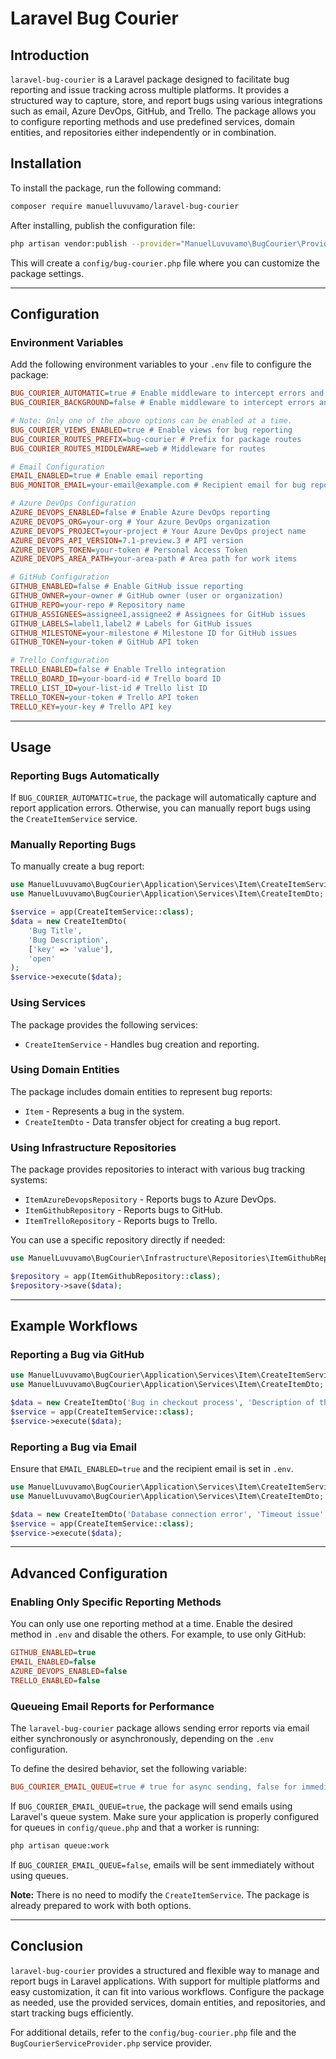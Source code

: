 # Laravel Bug Courier

## Introduction

`laravel-bug-courier` is a Laravel package designed to facilitate bug reporting and issue tracking across multiple platforms. It provides a structured way to capture, store, and report bugs using various integrations such as email, Azure DevOps, GitHub, and Trello. The package allows you to configure reporting methods and use predefined services, domain entities, and repositories either independently or in combination.

## Installation

To install the package, run the following command:

```bash
composer require manuelluvuvamo/laravel-bug-courier
```

After installing, publish the configuration file:

```bash
php artisan vendor:publish --provider="ManuelLuvuvamo\BugCourier\Providers\BugCourierServiceProvider"
```

This will create a `config/bug-courier.php` file where you can customize the package settings.

---

## Configuration

### Environment Variables

Add the following environment variables to your `.env` file to configure the package:

```ini
BUG_COURIER_AUTOMATIC=true # Enable middleware to intercept errors and show a page with a report button
BUG_COURIER_BACKGROUND=false # Enable middleware to intercept errors and report without a report button

# Note: Only one of the above options can be enabled at a time.
BUG_COURIER_VIEWS_ENABLED=true # Enable views for bug reporting
BUG_COURIER_ROUTES_PREFIX=bug-courier # Prefix for package routes
BUG_COURIER_ROUTES_MIDDLEWARE=web # Middleware for routes

# Email Configuration
EMAIL_ENABLED=true # Enable email reporting
BUG_MONITOR_EMAIL=your-email@example.com # Recipient email for bug reports

# Azure DevOps Configuration
AZURE_DEVOPS_ENABLED=false # Enable Azure DevOps reporting
AZURE_DEVOPS_ORG=your-org # Your Azure DevOps organization
AZURE_DEVOPS_PROJECT=your-project # Your Azure DevOps project name
AZURE_DEVOPS_API_VERSION=7.1-preview.3 # API version
AZURE_DEVOPS_TOKEN=your-token # Personal Access Token
AZURE_DEVOPS_AREA_PATH=your-area-path # Area path for work items

# GitHub Configuration
GITHUB_ENABLED=false # Enable GitHub issue reporting
GITHUB_OWNER=your-owner # GitHub owner (user or organization)
GITHUB_REPO=your-repo # Repository name
GITHUB_ASSIGNEES=assignee1,assignee2 # Assignees for GitHub issues
GITHUB_LABELS=label1,label2 # Labels for GitHub issues
GITHUB_MILESTONE=your-milestone # Milestone ID for GitHub issues
GITHUB_TOKEN=your-token # GitHub API token

# Trello Configuration
TRELLO_ENABLED=false # Enable Trello integration
TRELLO_BOARD_ID=your-board-id # Trello board ID
TRELLO_LIST_ID=your-list-id # Trello list ID
TRELLO_TOKEN=your-token # Trello API token
TRELLO_KEY=your-key # Trello API key
```

---

## Usage

### Reporting Bugs Automatically

If `BUG_COURIER_AUTOMATIC=true`, the package will automatically capture and report application errors. Otherwise, you can manually report bugs using the `CreateItemService` service.

### Manually Reporting Bugs

To manually create a bug report:

```php
use ManuelLuvuvamo\BugCourier\Application\Services\Item\CreateItemService;
use ManuelLuvuvamo\BugCourier\Application\Services\Item\CreateItemDto;

$service = app(CreateItemService::class);
$data = new CreateItemDto(
    'Bug Title',
    'Bug Description',
    ['key' => 'value'],
    'open'
);
$service->execute($data);
```

### Using Services

The package provides the following services:

- `CreateItemService` - Handles bug creation and reporting.

### Using Domain Entities

The package includes domain entities to represent bug reports:

- `Item` - Represents a bug in the system.
- `CreateItemDto` - Data transfer object for creating a bug report.

### Using Infrastructure Repositories

The package provides repositories to interact with various bug tracking systems:

- `ItemAzureDevopsRepository` - Reports bugs to Azure DevOps.
- `ItemGithubRepository` - Reports bugs to GitHub.
- `ItemTrelloRepository` - Reports bugs to Trello.

You can use a specific repository directly if needed:

```php
use ManuelLuvuvamo\BugCourier\Infrastructure\Repositories\ItemGithubRepository;

$repository = app(ItemGithubRepository::class);
$repository->save($data);
```

---

## Example Workflows

### Reporting a Bug via GitHub

```php
use ManuelLuvuvamo\BugCourier\Application\Services\Item\CreateItemService;
use ManuelLuvuvamo\BugCourier\Application\Services\Item\CreateItemDto;

$data = new CreateItemDto('Bug in checkout process', 'Description of the issue', ['module' => 'checkout'], 'open');
$service = app(CreateItemService::class);
$service->execute($data);
```

### Reporting a Bug via Email

Ensure that `EMAIL_ENABLED=true` and the recipient email is set in `.env`.

```php
use ManuelLuvuvamo\BugCourier\Application\Services\Item\CreateItemService;
use ManuelLuvuvamo\BugCourier\Application\Services\Item\CreateItemDto;

$data = new CreateItemDto('Database connection error', 'Timeout issue', ['server' => 'db01'], 'open');
$service = app(CreateItemService::class);
$service->execute($data);
```

---

## Advanced Configuration

### Enabling Only Specific Reporting Methods

You can only use one reporting method at a time. Enable the desired method in `.env` and disable the others. For example, to use only GitHub:

```ini
GITHUB_ENABLED=true
EMAIL_ENABLED=false
AZURE_DEVOPS_ENABLED=false
TRELLO_ENABLED=false
```

### Queueing Email Reports for Performance

The `laravel-bug-courier` package allows sending error reports via email either synchronously or asynchronously, depending on the `.env` configuration.

To define the desired behavior, set the following variable:
```ini
BUG_COURIER_EMAIL_QUEUE=true # true for async sending, false for immediate sending
```

If `BUG_COURIER_EMAIL_QUEUE=true`, the package will send emails using Laravel's queue system. Make sure your application is properly configured for queues in `config/queue.php` and that a worker is running:

```bash
php artisan queue:work
```

If `BUG_COURIER_EMAIL_QUEUE=false`, emails will be sent immediately without using queues.

**Note:** There is no need to modify the `CreateItemService`. The package is already prepared to work with both options.

---

## Conclusion

`laravel-bug-courier` provides a structured and flexible way to manage and report bugs in Laravel applications. With support for multiple platforms and easy customization, it can fit into various workflows. Configure the package as needed, use the provided services, domain entities, and repositories, and start tracking bugs efficiently.

For additional details, refer to the `config/bug-courier.php` file and the `BugCourierServiceProvider.php` service provider.

